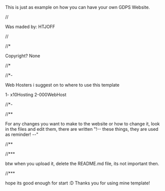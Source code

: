 This is just as example on how you can have your own GDPS Website.

//

Was maded by: HTJOFF

//

//*

Copyright? None

//*

//*-

Web Hosters i suggest on to where to use this template

1- x10Hosting 2-000WebHost

//*-

//**

For any changes you want to make to the website or how to change it, look in the files and edit them, there are written 
"!-- these things, they are used as reminder! --"

//**

//***

btw when you upload it, delete the README.md file, its not important then.

//***

hope its good enough for start :D Thanks you for using mine template!
